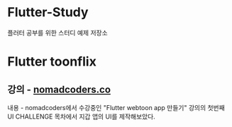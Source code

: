 # Flutter-Study
플러터 공부를 위한 스터디 예제 저장소

# Flutter toonflix
## 강의 - [nomadcoders.co](https://nomadcoders.co)

내용 - nomadcoders에서 수강중인 "Flutter webtoon app 만들기" 강의의 첫번째 UI CHALLENGE 목차에서 지갑 앱의 UI를 제작해보았다.
